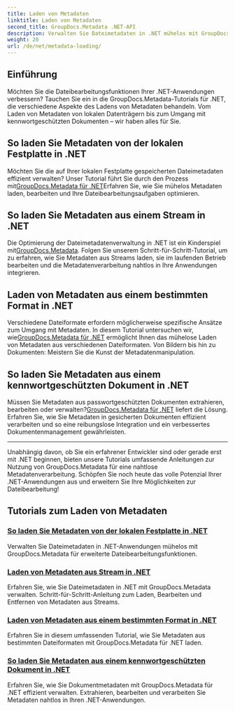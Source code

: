 ```yaml
---
title: Laden von Metadaten
linktitle: Laden von Metadaten
second_title: GroupDocs.Metadata .NET-API
description: Verwalten Sie Dateimetadaten in .NET mühelos mit GroupDocs.Metadata. Lernen Sie Ladetechniken, Bearbeitung und mehr für erweiterte Dateibearbeitungsfunktionen.
weight: 20
url: /de/net/metadata-loading/
---
```

## Einführung

Möchten Sie die Dateibearbeitungsfunktionen Ihrer .NET-Anwendungen verbessern? Tauchen Sie ein in die GroupDocs.Metadata-Tutorials für .NET, die verschiedene Aspekte des Ladens von Metadaten behandeln. Vom Laden von Metadaten von lokalen Datenträgern bis zum Umgang mit kennwortgeschützten Dokumenten – wir haben alles für Sie.

## So laden Sie Metadaten von der lokalen Festplatte in .NET

 Möchten Sie die auf Ihrer lokalen Festplatte gespeicherten Dateimetadaten effizient verwalten? Unser Tutorial führt Sie durch den Prozess mit[GroupDocs.Metadata für .NET](./load-metadata-local-disk/)Erfahren Sie, wie Sie mühelos Metadaten laden, bearbeiten und Ihre Dateibearbeitungsaufgaben optimieren.

## So laden Sie Metadaten aus einem Stream in .NET

 Die Optimierung der Dateimetadatenverwaltung in .NET ist ein Kinderspiel mit[GroupDocs.Metadata](./load-metadata-stream/). Folgen Sie unserem Schritt-für-Schritt-Tutorial, um zu erfahren, wie Sie Metadaten aus Streams laden, sie im laufenden Betrieb bearbeiten und die Metadatenverarbeitung nahtlos in Ihre Anwendungen integrieren.

## Laden von Metadaten aus einem bestimmten Format in .NET

 Verschiedene Dateiformate erfordern möglicherweise spezifische Ansätze zum Umgang mit Metadaten. In diesem Tutorial untersuchen wir, wie[GroupDocs.Metadata für .NET](./load-metadata-specific-format/) ermöglicht Ihnen das mühelose Laden von Metadaten aus verschiedenen Dateiformaten. Von Bildern bis hin zu Dokumenten: Meistern Sie die Kunst der Metadatenmanipulation.

## So laden Sie Metadaten aus einem kennwortgeschützten Dokument in .NET

Müssen Sie Metadaten aus passwortgeschützten Dokumenten extrahieren, bearbeiten oder verwalten?[GroupDocs.Metadata für .NET](./load-metadata-password-protected/) liefert die Lösung. Erfahren Sie, wie Sie Metadaten in gesicherten Dokumenten effizient verarbeiten und so eine reibungslose Integration und ein verbessertes Dokumentenmanagement gewährleisten.

----
Unabhängig davon, ob Sie ein erfahrener Entwickler sind oder gerade erst mit .NET beginnen, bieten unsere Tutorials umfassende Anleitungen zur Nutzung von GroupDocs.Metadata für eine nahtlose Metadatenverarbeitung. Schöpfen Sie noch heute das volle Potenzial Ihrer .NET-Anwendungen aus und erweitern Sie Ihre Möglichkeiten zur Dateibearbeitung!

## Tutorials zum Laden von Metadaten
### [So laden Sie Metadaten von der lokalen Festplatte in .NET](./load-metadata-local-disk/)
Verwalten Sie Dateimetadaten in .NET-Anwendungen mühelos mit GroupDocs.Metadata für erweiterte Dateibearbeitungsfunktionen.
### [Laden von Metadaten aus Stream in .NET](./load-metadata-stream/)
Erfahren Sie, wie Sie Dateimetadaten in .NET mit GroupDocs.Metadata verwalten. Schritt-für-Schritt-Anleitung zum Laden, Bearbeiten und Entfernen von Metadaten aus Streams.
### [Laden von Metadaten aus einem bestimmten Format in .NET](./load-metadata-specific-format/)
Erfahren Sie in diesem umfassenden Tutorial, wie Sie Metadaten aus bestimmten Dateiformaten mit GroupDocs.Metadata für .NET laden.
### [So laden Sie Metadaten aus einem kennwortgeschützten Dokument in .NET](./load-metadata-password-protected/)
Erfahren Sie, wie Sie Dokumentmetadaten mit GroupDocs.Metadata für .NET effizient verwalten. Extrahieren, bearbeiten und verarbeiten Sie Metadaten nahtlos in Ihren .NET-Anwendungen.